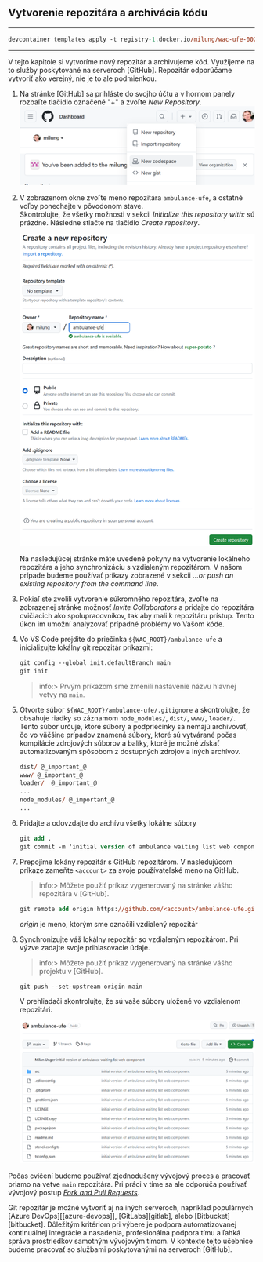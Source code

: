 ## Vytvorenie repozitára a archivácia kódu

---

```ps
devcontainer templates apply -t registry-1.docker.io/milung/wac-ufe-002
```

---

V tejto kapitole si vytvoríme nový repozitár a archivujeme kód. Využijeme na to
služby poskytované na serveroch [GitHub]. Repozitár odporúčame vytvoriť ako verejný,
nie je to ale podmienkou.

1. Na stránke [GitHub] sa prihláste do svojho účtu a v hornom panely rozbaľte tlačidlo označené
   "+" a zvoľte _New Repository_.
  ![Vytvorenie nového repozitára](./img/002-01-NewRepo.png)

2. V zobrazenom okne zvoľte meno repozitára `ambulance-ufe`, a ostatné voľby ponechajte v pôvodonom stave.  
   Skontrolujte, že všetky možnosti v sekcii _Initialize this repository with:_ sú prázdne. Následne stlačte 
   na tlačidlo _Create repository_.

   ![Vytvorenie nového repozitára](./img/002-02-CreateRepo.png)

   Na nasledujúcej stránke máte uvedené pokyny na vytvorenie lokálneho repozitára a jeho synchronizáciu s vzdialeným repozitárom.
   V našom prípade budeme používať príkazy zobrazené v sekcii _…or push an existing repository from the command line_.

3. Pokiaľ ste zvolili vytvorenie súkromného repozitára, zvoľte na zobrazenej stránke možnosť _Invite Collaborators_
   a pridajte do repozitára cvičiacich ako spolupracovníkov, tak aby mali k repozitáru prístup.
   Tento úkon im umožní analyzovať prípadné problémy vo Vašom kóde.

4. Vo VS Code prejdite do priečinka `${WAC_ROOT}/ambulance-ufe` a inicializujte lokálny git repozitár príkazmi:

    ```ps
    git config --global init.defaultBranch main
    git init
    ```

    >info:> Prvým príkazom sme zmenili nastavenie názvu hlavnej vetvy na `main`.

5. Otvorte súbor `${WAC_ROOT}/ambulance-ufe/.gitignore` a skontrolujte, že obsahuje riadky so záznamom
  `node_modules/`, `dist/`, `www/`, `loader/`. Tento súbor určuje, ktoré súbory a podpriečinky sa nemajú archivovať, čo vo väčšine prípadov znamená súbory,
  ktoré sú vytvárané počas kompilácie zdrojových súborov a balíky, ktoré je možné získať automatizovaným spôsobom z dostupných zdrojov a iných archívov.

    ```ps
    dist/ @_important_@
    www/ @_important_@
    loader/  @_important_@
    ...
    node_modules/ @_important_@
    ...
    ```

6. Pridajte a odovzdajte do archívu všetky lokálne súbory

    ```ps
    git add .
    git commit -m 'initial version of ambulance waiting list web component'
    ```

7. Prepojíme lokány repozitár s GitHub repozitárom. V nasledujúcom príkaze zameňte `<account>` za svoje používateľské meno na GitHub.

    >info:> Môžete použiť príkaz vygenerovaný na stránke vášho repozitára v [GitHub].

    ```ps
    git remote add origin https://github.com/<account>/ambulance-ufe.git
    ```

    _origin_ je meno, ktorým sme označili vzdialený repozitár

8. Synchronizujte váš lokálny repozitár so vzdialeným repozitárom. Pri výzve zadajte svoje prihlasovacie údaje.

    >info:> Môžete použiť príkaz vygenerovaný na stránke vášho projektu v [GitHub].

    ```ps
    git push --set-upstream origin main
    ```

    V prehliadači skontrolujte, že sú vaše súbory uložené vo vzdialenom repozitári.

    ![Synchronizovaný repozitár](./img/002-03-GitRepository.png)

Počas cvičení budeme používať zjednodušený vývojový proces a pracovať priamo na
vetve `main` repozitára. Pri práci v tíme sa ale odporúča používať vývojový
postup [_Fork and Pull Requests_](https://gist.github.com/Chaser324/ce0505fbed06b947d962).

Git repozitár je možné vytvoriť aj na iných serveroch, napríklad populárnych
[Azure DevOps][[azure-devops]], [GitLabs][gitlab], alebo
[Bitbucket][bitbucket]. Dôležitým kritériom pri výbere je podpora
automatizovanej kontinuálnej integrácie a nasadenia, profesionálna podpora tímu
a ľahká správa prostriedkov samotným vývojovým tímom. V kontexte tejto učebnice
budeme pracovať so službami poskytovanými na serveroch [GitHub].
